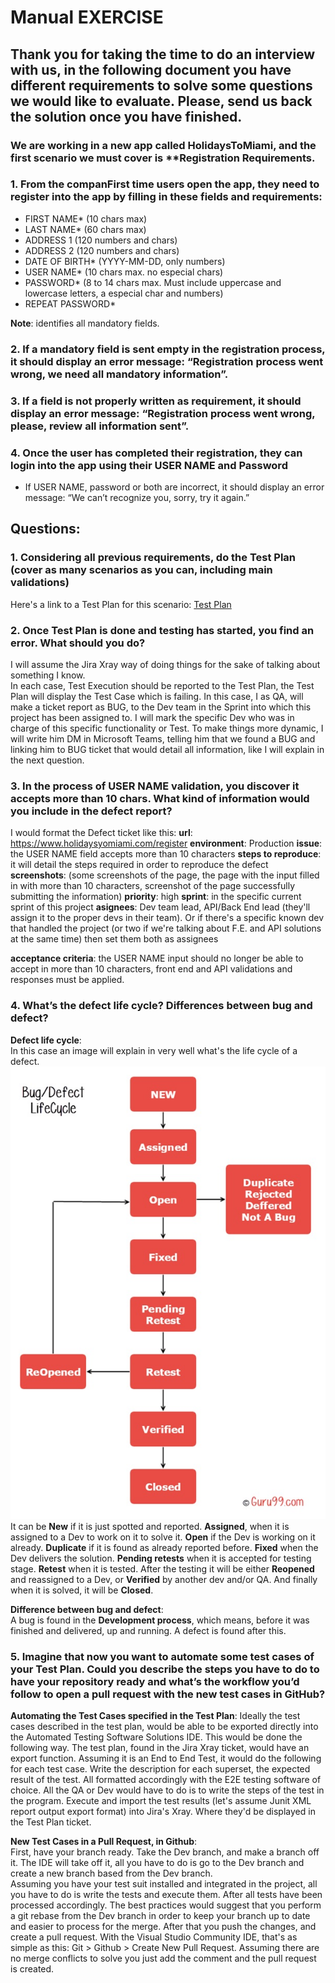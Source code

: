 # Manual EXERCISE  
  
## Thank you for taking the time to do an interview with us, in the following document you have different requirements to solve some questions we would like to evaluate. Please, send us back the solution once you have finished.
  
  
### We are working in a new app called HolidaysToMiami, and the first scenario we must cover is **Registration **Requirements**.

### 1. From the companFirst time users open the app, they need to register into the app by filling in these fields and requirements:  

- FIRST NAME* (10 chars max)
- LAST NAME* (60 chars max)
- ADDRESS 1 (120 numbers and chars)
- ADDRESS 2 (120 numbers and chars)
- DATE OF BIRTH* (YYYY-MM-DD, only numbers)
- USER NAME* (10 chars max. no especial chars)
- PASSWORD* (8 to 14 chars max. Must include uppercase and lowercase
letters, a especial char and numbers)
- REPEAT PASSWORD*

**Note**: identifies all mandatory fields.

### 2. If a mandatory field is sent empty in the registration process, it should display an error message: “Registration process went wrong, we need all mandatory information”.
  
  
### 3. If a field is not properly written as requirement, it should display an error message: “Registration process went wrong, please, review all information sent”.  
  
### 4. Once the user has completed their registration, they can login into the app using their USER NAME and Password
- If USER NAME, password or both are incorrect, it should display an error message: “We can’t recognize you, sorry, try it again.”
  
  
## **Questions:**  
  
### 1. Considering all previous requirements, do the Test Plan (cover as many scenarios as you can, including main validations)  
Here's a link to a Test Plan for this scenario: [Test Plan](./test_plan_deliverable.md)
  
  
### 2. Once Test Plan is done and testing has started, you find an error. What should you do?  
I will assume the Jira Xray way of doing things for the sake of talking about something I know.  
In each case, Test Execution should be reported to the Test Plan, the Test Plan will display the Test Case which is failing. In this case, I as QA, will make a ticket report as BUG, to the Dev team in the Sprint into which this project has been assigned to. I will mark the specific Dev who was in charge of this specific functionality or Test. To make things more dynamic, I will write him  DM in Microsoft Teams, telling him that we found a BUG and linking him to BUG ticket that would detail all information, like I will explain in the next question.
### 3. In the process of USER NAME validation, you discover it accepts more than 10 chars. What kind of information would you include in the defect report?  
I would format the Defect ticket like this:
**url**: https://www.holidaysyomiami.com/register
**environment**: Production
**issue**: the USER NAME field accepts more than 10 characters
**steps to reproduce**: it will detail the steps required in order to reproduce the defect
**screenshots**: (some screenshots of the page, the page with the input filled in with more than 10 characters, screenshot of the page successfully submitting the information)
**priority**: high
**sprint**: in the specific current sprint of this project
**asignees**: Dev team lead, API/Back End lead (they'll assign it to the proper devs in their team). Or if there's a specific known dev that handled the project (or two if we're talking about F.E. and API solutions at the same time) then set them both as assignees

**acceptance criteria**: the USER NAME input should no longer be able to accept in more than 10 characters, front end and API validations and responses must be applied.
  
  
### 4. What’s the defect life cycle? Differences between bug and defect?
**Defect life cycle**:  
In this case an image will explain in very well what's the life cycle of a defect.
![defect life cycle](img/1.1.jpg)  
It can be **New** if it is just spotted and reported. **Assigned**, when it is assigned to a Dev to work on it to solve it. **Open** if the Dev is working on it already. **Duplicate** if it is found as already reported before. **Fixed** when the Dev delivers the solution. **Pending retests** when it is accepted for testing stage. **Retest** when it is tested. After the testing it will be either **Reopened** and reassigned to a Dev, or **Verified** by another dev and/or QA. And finally when it is solved, it will be **Closed**.  
  
**Difference between bug and defect**:  
A bug is found in the **Development process**, which means, before it was finished and delivered, up and running. A defect is found after this.  
  

### 5. Imagine that now you want to automate some test cases of your Test Plan. Could you describe the steps you have to do to have your repository ready and what’s the workflow you’d follow to open a pull request with the new test cases in GitHub?
**Automating the Test Cases specified in the Test Plan**:
Ideally the test cases described in the test plan, would be able to be exported directly into the Automated Testing Software Solutions IDE. This would be done the following way. The test plan, found in the Jira Xray ticket, would have an export function. Assuming it is an End to End Test, it would do the following for each test case. Write the description for each superset, the expected result of the test. All formatted accordingly with the E2E testing software of choice. All the QA or Dev would have to do is to write the steps of the test in the program. Execute and import the test results (let's assume Junit XML report output export format) into Jira's Xray. Where they'd be displayed in the Test Plan ticket.
  
**New Test Cases in a Pull Request, in Github**:  
First, have your branch ready. Take the Dev branch, and make a branch off it. The IDE will take off it, all you have to do is go to the Dev branch and create a new branch based from the Dev branch.  
Assuming you have your test suit installed and integrated in the project, all you have to do is write the tests and execute them. After all tests have been processed accordingly. 
The best practices would suggest that you perform a git rebase from the Dev branch in order to keep your branch up to date and easier to process for the merge. After that you push the changes, and create a pull request. With the Visual Studio Community IDE, that's as simple as this:
Git > Github > Create New Pull Request. 
Assuming there are no merge conflicts to solve you just add the comment and the pull request is created.